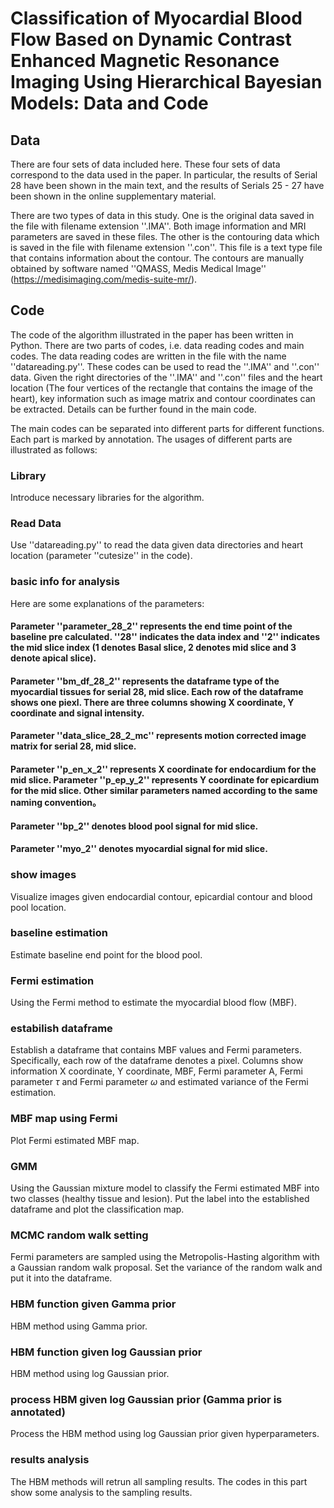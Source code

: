 # Classification of Myocardial Blood Flow Based on Dynamic Contrast Enhanced Magnetic Resonance Imaging Using Hierarchical Bayesian Models: Data and Code
## Data
There are four sets of data included here. These four sets of data correspond to the data used in the paper. In particular, the results of Serial 28 have been shown in the main text, and the results of Serials 25 - 27 have been shown in the online supplementary material.

There are two types of data in this study. One is the original data saved in the file with filename extension ''.IMA''. Both image information and MRI parameters are saved in these files. The other is the contouring data which is saved in the file with filename extension ''.con''. This file is a text type file that contains information about the contour. The contours are manually obtained by software named ''QMASS, Medis Medical Image'' (https://medisimaging.com/medis-suite-mr/).

## Code
The code of the algorithm illustrated in the paper has been written in Python. There are two parts of codes, i.e. data reading codes and main codes. The data reading codes are written in the file with the name ''datareading.py''. These codes can be used to read the ''.IMA'' and ''.con'' data. Given the right directories of the ''.IMA'' and ''.con'' files and the heart location (The four vertices of the rectangle that contains the image of the heart), key information such as image matrix and contour coordinates can be extracted. Details can be further found in the main code.

The main codes can be separated into different parts for different functions. Each part is marked by annotation. The usages of different parts are illustrated as follows:

### Library

Introduce necessary libraries for the algorithm.

### Read Data

Use ''datareading.py'' to read the data given data directories and heart location (parameter ''cutesize'' in the code).

### basic info for analysis

Here are some explanations of the parameters:

#### Parameter ''parameter_28_2'' represents the end time point of the baseline pre calculated. ''28'' indicates the data index and ''2'' indicates the mid slice index (1 denotes Basal slice, 2 denotes mid slice and 3 denote apical slice).
#### Parameter ''bm_df_28_2'' represents the dataframe type of the myocardial tissues for serial 28, mid slice. Each row of the dataframe shows one piexl. There are three columns showing X coordinate, Y coordinate and signal intensity.
#### Parameter ''data_slice_28_2_mc'' represents motion corrected image matrix for serial 28, mid slice.
#### Parameter ''p_en_x_2'' represents X coordinate for endocardium for the mid slice. Parameter ''p_ep_y_2'' represents Y coordinate for epicardium for the mid slice. Other similar parameters named according to the same naming convention。
#### Parameter ''bp_2'' denotes blood pool signal for mid slice.
#### Parameter ''myo_2'' denotes myocardial signal for mid slice.

### show images

Visualize images given endocardial contour, epicardial contour and blood pool location.

### baseline estimation

Estimate baseline end point for the blood pool.

### Fermi estimation

Using the Fermi method to estimate the myocardial blood flow (MBF).

### estabilish dataframe

Establish a dataframe that contains MBF values and Fermi parameters. Specifically, each row of the dataframe denotes a pixel. Columns show information X coordinate, Y coordinate, MBF, Fermi parameter A, Fermi parameter $\tau$ and Fermi parameter $\omega$ and estimated variance of the Fermi estimation.

### MBF map using Fermi

Plot Fermi estimated MBF map.

### GMM

Using the Gaussian mixture model to classify the Fermi estimated MBF into two classes (healthy tissue and lesion). Put the label into the established dataframe and plot the classification map.

### MCMC random walk setting

Fermi parameters are sampled using the Metropolis-Hasting algorithm with a Gaussian random walk proposal. Set the variance of the random walk and put it into the dataframe.

### HBM function given Gamma prior

HBM method using Gamma prior.

### HBM function given log Gaussian prior

HBM method using log Gaussian prior.

### process HBM given log Gaussian prior (Gamma prior is annotated)

Process the HBM method using log Gaussian prior given hyperparameters.

### results analysis

The HBM methods will retrun all sampling results. The codes in this part show some analysis to the sampling results.

